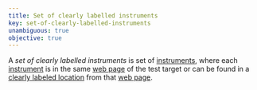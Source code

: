 ```yaml
---
title: Set of clearly labelled instruments
key: set-of-clearly-labelled-instruments
unambiguous: true
objective: true
---
```


A _set of clearly labelled instruments_ is set of [instruments][instrument], where each [instrument][] is in the same [web page][] of the test target or can be found in a [clearly labeled location][] from that [web page][].

[clearly labeled location]: #clearly-labeled-location 'Definition of clearly labeled location'
[web page]: #web-page-html 'Definition of web page'
[instrument]: #instrument-to-achieve-an-objective 'Definition of instrument to achieve an objective'